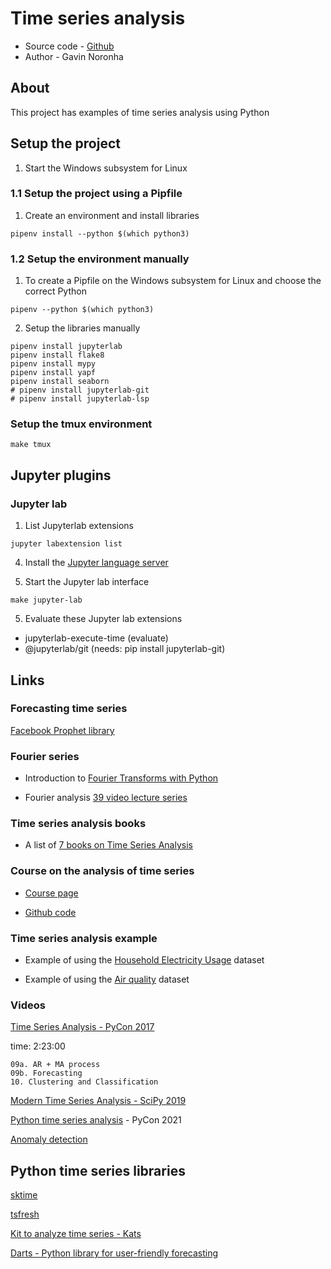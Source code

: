 # Time series analysis

* Source code - [Github][1]
* Author - Gavin Noronha

[1]: https://github.com/gavinln/ts-analysis.git

## About

This project has examples of time series analysis using Python

## Setup the project

1. Start the Windows subsystem for Linux

### 1.1 Setup the project using a Pipfile

1. Create an environment and install libraries

```
pipenv install --python $(which python3)
```

### 1.2 Setup the environment manually

1. To create a Pipfile on the Windows subsystem for Linux and choose the
   correct Python

```
pipenv --python $(which python3)
```

2. Setup the libraries manually

```
pipenv install jupyterlab
pipenv install flake8
pipenv install mypy
pipenv install yapf
pipenv install seaborn
# pipenv install jupyterlab-git
# pipenv install jupyterlab-lsp
```

### Setup the tmux environment

```
make tmux
```

## Jupyter plugins

### Jupyter lab

1. List Jupyterlab extensions

```
jupyter labextension list
```

4. Install the [Jupyter language server](https://github.com/krassowski/jupyterlab-lsp)

5. Start the Jupyter lab interface

```
make jupyter-lab
```

5. Evaluate these Jupyter lab extensions

* jupyterlab-execute-time (evaluate)
* @jupyterlab/git (needs: pip install jupyterlab-git)

## Links

### Forecasting time series

[Facebook Prophet library][1000]

[1000]: https://github.com/facebook/prophet

### Fourier series

* Introduction to [Fourier Transforms with Python][1010]

[1010]: https://realpython.com/python-scipy-fft/

* Fourier analysis [39 video lecture series][1020]

[1020]: https://www.youtube.com/playlist?list=PLMrJAkhIeNNT_Xh3Oy0Y4LTj0Oxo8GqsC

### Time series analysis books

* A list of [7 books on Time Series Analysis][1030]

[1030]: https://www.tableau.com/learn/articles/time-series-analysis-books

### Course on the analysis of time series

* [Course page][1040]

* [Github code][1050]

[1040]: https://ionides.github.io/531w21/
[1050]: https://github.com/ionides/531w21/

### Time series analysis example

* Example of using the [Household Electricity Usage][1060] dataset

[1060]: https://machinelearningmastery.com/how-to-load-and-explore-household-electricity-usage-data/

* Example of using the [Air quality][1070] dataset

[1070]: https://github.com/marysia/pycon-time-series

### Videos

[Time Series Analysis - PyCon 2017][1100]

[1100]: https://www.youtube.com/watch?v=zmfe2RaX-14

time: 2:23:00

```
09a. AR + MA process
09b. Forecasting
10. Clustering and Classification
```

[Modern Time Series Analysis - SciPy 2019][1120]

[1120]: https://www.youtube.com/watch?v=v5ijNXvlC5A

[Python time series analysis][1130] - PyCon 2021

[1130]: https://www.youtube.com/watch?v=nT6UsVgJ0xw

[Anomaly detection][1140]

[1140]: https://www.youtube.com/watch?v=1NXryMoU7Ho

## Python time series libraries

[sktime][1150]

[1150]: https://github.com/alan-turing-institute/sktime

[tsfresh][1160]

[1160]: https://github.com/blue-yonder/tsfresh

[Kit to analyze time series - Kats][1170]

[1170]: https://github.com/facebookresearch/Kats

[Darts - Python library for user-friendly forecasting][1180]

[1180]: https://github.com/unit8co/darts
